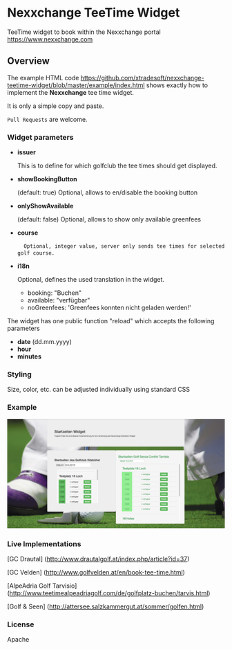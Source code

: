 # Nexxchange TeeTime Widget
TeeTime widget to book within the Nexxchange portal <https://www.nexxchange.com>

## Overview
The example HTML code <https://github.com/xtradesoft/nexxchange-teetime-widget/blob/master/example/index.html> shows exactly how to implement the **Nexxchange** tee time widget. 

It is only a simple copy and paste.

`Pull Requests` are welcome.

### Widget parameters

* **issuer**

	This is to define for which golfclub the tee times should get displayed.

* **showBookingButton**

	(default: true) Optional, allows to en/disable the booking button
	
* **onlyShowAvailable**

	(default: false) Optional, allows to show only available greenfees
	
* **course**

        Optional, integer value, server only sends tee times for selected golf course.
	
* **i18n**

	Optional, defines the used translation in the widget.

	* booking: "Buchen"
	* available: "verfügbar"
	* noGreenfees: 'Greenfees konnten nicht geladen werden!'


The widget has one public function "reload" which accepts the following parameters

* **date** 	(dd.mm.yyyy)
* **hour**
* **minutes**

### Styling
Size, color, etc. can be adjusted individually using standard CSS

### Example

<img src="https://github.com/xtradesoft/nexxchange-teetime-widget/blob/master/example/img/Example-Image-using-widget.png?raw=true" alt="alt text" width="800">

### Live Implementations

[GC Drautal] (http://www.drautalgolf.at/index.php/article?id=37)

[GC Velden] (http://www.golfvelden.at/en/book-tee-time.html)

[AlpeAdria Golf Tarvisio] (http://www.teetimealpeadriagolf.com/de/golfplatz-buchen/tarvis.html)

[Golf & Seen] (http://attersee.salzkammergut.at/sommer/golfen.html)

### License

Apache




